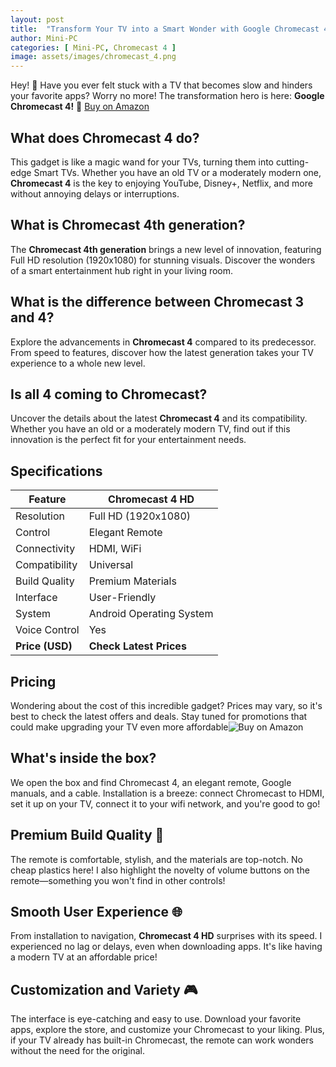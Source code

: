 ```yaml
---
layout: post
title:  "Transform Your TV into a Smart Wonder with Google Chromecast 4! 🌟"
author: Mini-PC
categories: [ Mini-PC, Chromecast 4 ]
image: assets/images/chromecast_4.png
---
```


Hey! 👋 Have you ever felt stuck with a TV that becomes slow and hinders your favorite apps? Worry no more! The transformation hero is here: **Google Chromecast 4!** 🚀 [Buy on Amazon](https://geni.us/aA4R0M)

## What does Chromecast 4 do?
This gadget is like a magic wand for your TVs, turning them into cutting-edge Smart TVs. Whether you have an old TV or a moderately modern one, **Chromecast 4** is the key to enjoying YouTube, Disney+, Netflix, and more without annoying delays or interruptions.

## What is Chromecast 4th generation?
The **Chromecast 4th generation** brings a new level of innovation, featuring Full HD resolution (1920x1080) for stunning visuals. Discover the wonders of a smart entertainment hub right in your living room.

## What is the difference between Chromecast 3 and 4?
Explore the advancements in **Chromecast 4** compared to its predecessor. From speed to features, discover how the latest generation takes your TV experience to a whole new level.

## Is all 4 coming to Chromecast?
Uncover the details about the latest **Chromecast 4** and its compatibility. Whether you have an old or a moderately modern TV, find out if this innovation is the perfect fit for your entertainment needs.

## Specifications

| Feature                  | Chromecast 4 HD         |
| ------------------------ | ----------------------- |
| Resolution               | Full HD (1920x1080)     |
| Control                  | Elegant Remote          |
| Connectivity             | HDMI, WiFi              |
| Compatibility            | Universal               |
| Build Quality            | Premium Materials       |
| Interface                | User-Friendly           |
| System                   | Android Operating System|
| Voice Control            | Yes                     |
| **Price (USD)**          | **Check Latest Prices** |

## Pricing

Wondering about the cost of this incredible gadget? Prices may vary, so it's best to check the latest offers and deals. Stay tuned for promotions that could make upgrading your TV even more affordable![Buy on Amazon](https://geni.us/aA4R0M)

## What's inside the box?
We open the box and find Chromecast 4, an elegant remote, Google manuals, and a cable. Installation is a breeze: connect Chromecast to HDMI, set it up on your TV, connect it to your wifi network, and you're good to go!

## Premium Build Quality 🌈
The remote is comfortable, stylish, and the materials are top-notch. No cheap plastics here! I also highlight the novelty of volume buttons on the remote—something you won't find in other controls!

## Smooth User Experience 🌐
From installation to navigation, **Chromecast 4 HD** surprises with its speed. I experienced no lag or delays, even when downloading apps. It's like having a modern TV at an affordable price!

## Customization and Variety 🎮
The interface is eye-catching and easy to use. Download your favorite apps, explore the store, and customize your Chromecast to your liking. Plus, if your TV already has built-in Chromecast, the remote can work wonders without the need for the original.
